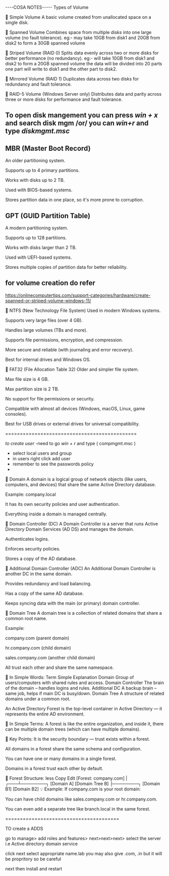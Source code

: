 
----COSA NOTES-----
Types of Volume 



🔹 Simple Volume
A basic volume created from unallocated space on a single disk.

🔹 Spanned Volume
Combines space from multiple disks into one large volume (no fault tolerance).
eg:- may take 10GB from disk1 and 20GB from disk2 to form a 30GB spanned volume

🔹 Striped Volume (RAID 0)
Splits data evenly across two or more disks for better performance (no redundancy).
eg:- will take 10GB from disk1 and disk2 to form a 20GB spanned volume the data will be divided into 20 parts one part will write to disk1 and the other part to disk2.

🔹 Mirrored Volume (RAID 1)
Duplicates data across two disks for redundancy and fault tolerance.

🔹 RAID-5 Volume (Windows Server only)
Distributes data and parity across three or more disks for performance and fault tolerance.


## To open disk mangement you can press *win + x* and search disk mgm /or/ you can *win+r* and type *diskmgmt.msc*

## MBR (Master Boot Record)
An older partitioning system.

Supports up to 4 primary partitions.

Works with disks up to 2 TB.

Used with BIOS-based systems.

Stores partition data in one place, so it's more prone to corruption.

## GPT (GUID Partition Table)
A modern partitioning system.

Supports up to 128 partitions.

Works with disks larger than 2 TB.

Used with UEFI-based systems.

Stores multiple copies of partition data for better reliability.



## for volume creation do refer 
https://onlinecomputertips.com/support-categories/hardware/create-spanned-or-striped-volume-windows-11/




🔹 NTFS (New Technology File System)
Used in modern Windows systems.

Supports very large files (over 4 GB).

Handles large volumes (TBs and more).

Supports file permissions, encryption, and compression.

More secure and reliable (with journaling and error recovery).

Best for internal drives and Windows OS.

🔹 FAT32 (File Allocation Table 32)
Older and simpler file system.

Max file size is 4 GB.

Max partition size is 2 TB.

No support for file permissions or security.

Compatible with almost all devices (Windows, macOS, Linux, game consoles).

Best for USB drives or external drives for universal compatibility.


=============================================

*to create user*
-need to go *win + r* and type ( compmgmt.msc )
- select local users and group 
- in users right click add user
- remember to see the passwords policy
- 


🔹 Domain
A domain is a logical group of network objects (like users, computers, and devices) that share the same Active Directory database.

Example: company.local

It has its own security policies and user authentication.

Everything inside a domain is managed centrally.

🔹 Domain Controller (DC)
A Domain Controller is a server that runs Active Directory Domain Services (AD DS) and manages the domain.

Authenticates logins.

Enforces security policies.

Stores a copy of the AD database.

🔹 Additional Domain Controller (ADC)
An Additional Domain Controller is another DC in the same domain.

Provides redundancy and load balancing.

Has a copy of the same AD database.

Keeps syncing data with the main (or primary) domain controller.

🔹 Domain Tree
A domain tree is a collection of related domains that share a common root name.

Example:

company.com (parent domain)

hr.company.com (child domain)

sales.company.com (another child domain)

All trust each other and share the same namespace.

🧠 In Simple Words:
Term	Simple Explanation
Domain	Group of users/computers with shared rules and access.
Domain Controller	The brain of the domain – handles logins and rules.
Additional DC	A backup brain – same job, helps if main DC is busy/down.
Domain Tree	A structure of related domains under a common root.

An Active Directory Forest is the top-level container in Active Directory — it represents the entire AD environment.

🔹 In Simple Terms:
A forest is like the entire organization, and inside it, there can be multiple domain trees (which can have multiple domains).

🧠 Key Points:
It is the security boundary — trust exists within a forest.

All domains in a forest share the same schema and configuration.

You can have one or many domains in a single forest.

Domains in a forest trust each other by default.

🧱 Forest Structure:
less
Copy
Edit
   [Forest: company.com]
         |
     ┌───┴────────┐
 [Domain A]   [Domain Tree B]
                ├────────┐
           [Domain B1] [Domain B2]
💡 Example:
If company.com is your root domain:

You can have child domains like sales.company.com or hr.company.com.

You can even add a separate tree like branch.local in the same forest.


=======================================

TO create a ADDS

go to manage> add roles and features>
next>next>next> select the server i.e Active directory domain service

click next select appropriate name.lab you may also give .com, .in but it will be propritory so be careful

next then install and restart





